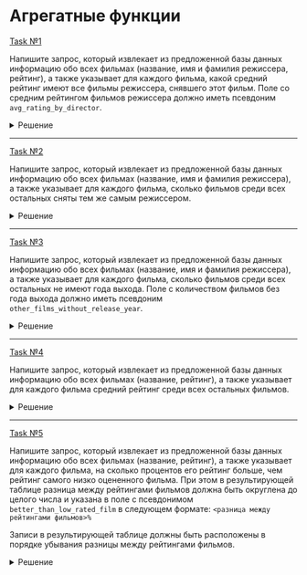 # Агрегатные функции

[Task №1](https://stepik.org/lesson/1264338/step/10?unit=1278468)

Напишите запрос, который извлекает из предложенной базы данных информацию обо всех фильмах (название, имя и фамилия режиссера, рейтинг), а также указывает для каждого фильма, какой средний рейтинг имеют все фильмы режиссера, снявшего этот фильм.
Поле со средним рейтингом фильмов режиссера должно иметь псевдоним `avg_rating_by_director`.

<details>
  <summary>Решение</summary>

  ```sql
  SELECT title, director, rating,
         AVG(rating) OVER (PARTITION BY director) AS avg_rating_by_director
  FROM Films
  ORDER BY director, rating;
  ```

</details>

---

[Task №2](https://stepik.org/lesson/1264338/step/11?unit=1278468)

Напишите запрос, который извлекает из предложенной базы данных информацию обо всех фильмах (название, имя и фамилия режиссера), а также указывает для каждого фильма, сколько фильмов среди всех остальных сняты тем же самым режиссером.

<details>
  <summary>Решение</summary>

  ```sql
  SELECT title, director,
         COUNT(*) OVER (PARTITION BY director) - 1 AS films_with_same_director
  FROM Films;
  ```

</details>

---

[Task №3](https://stepik.org/lesson/1264338/step/12?unit=1278468)

Напишите запрос, который извлекает из предложенной базы данных информацию обо всех фильмах (название, имя и фамилия режиссера), а также указывает для каждого фильма, сколько фильмов среди всех остальных не имеют года выхода.
Поле с количеством фильмов без года выхода должно иметь псевдоним `other_films_without_release_year`.

<details>
  <summary>Решение</summary>

  ```sql
  SELECT title, director,
         IF(release_year IS NULL, 
            (COUNT(*) OVER ()) - (COUNT(release_year)  OVER ()) - 1,
            (COUNT(*) OVER ()) - (COUNT(release_year)  OVER ())) AS other_films_without_release_year
  FROM Films;
  ```

</details>

---

[Task №4](https://stepik.org/lesson/1264338/step/13?unit=1278468)

Напишите запрос, который извлекает из предложенной базы данных информацию обо всех фильмах (название, рейтинг), а также указывает для каждого фильма средний рейтинг среди всех остальных фильмов.

<details>
  <summary>Решение</summary>

  ```sql
  SELECT title, rating,
         ROUND((SUM(rating) OVER () - rating) / (COUNT(*) OVER () - 1)) AS other_films_avg_rating
  FROM Films;
  ```

</details>

---

[Task №5](https://stepik.org/lesson/1264338/step/14?unit=1278468)

Напишите запрос, который извлекает из предложенной базы данных информацию обо всех фильмах (название, рейтинг), а также указывает для каждого фильма, на сколько процентов его рейтинг больше, чем рейтинг самого низко оцененного фильма.
При этом в результирующей таблице разница между рейтингами фильмов должна быть округлена до целого числа и указана в поле c псевдонимом `better_than_low_rated_film` в следующем формате:
`<разница между рейтингами фильмов>%`

Записи в результирующей таблице должны быть расположены в порядке убывания разницы между рейтингами фильмов.

<details>
  <summary>Решение</summary>

  ```sql
  SELECT title, rating,
         CONCAT(ROUND(((rating / MIN(rating) OVER ()) - 1) * 100) , '%') AS better_than_low_rated_film
  FROM Films
  ORDER BY ((rating / MIN(rating) OVER ()) - 1) * 100 DESC;
  ```

</details>
